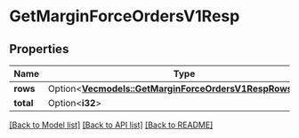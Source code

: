 # GetMarginForceOrdersV1Resp

## Properties

Name | Type | Description | Notes
------------ | ------------- | ------------- | -------------
**rows** | Option<[**Vec<models::GetMarginForceOrdersV1RespRowsInner>**](GetMarginForceOrdersV1Resp_rows_inner.md)> |  | [optional]
**total** | Option<**i32**> |  | [optional]

[[Back to Model list]](../README.md#documentation-for-models) [[Back to API list]](../README.md#documentation-for-api-endpoints) [[Back to README]](../README.md)


